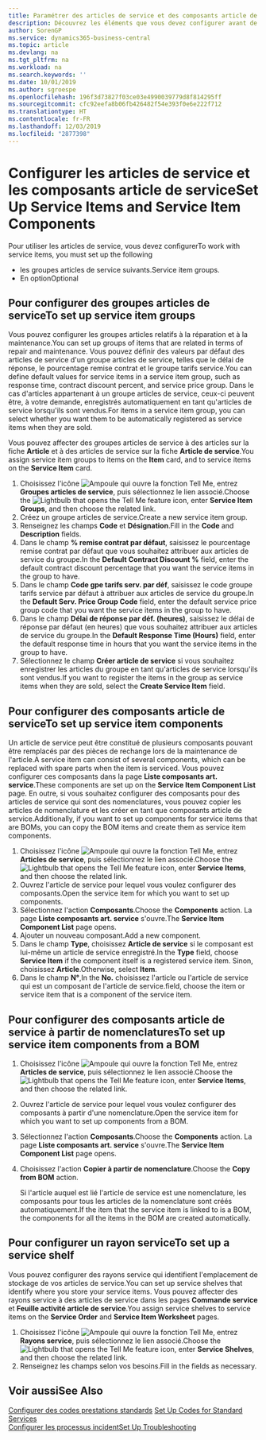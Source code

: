 ```yaml
---
title: Paramétrer des articles de service et des composants article de service | Microsoft Docs
description: Découvrez les éléments que vous devez configurer avant de pouvoir utiliser des articles de service, notamment les valeurs par défaut telles que le délai de réponse, le pourcentage remise contrat et le groupe tarifs service.
author: SorenGP
ms.service: dynamics365-business-central
ms.topic: article
ms.devlang: na
ms.tgt_pltfrm: na
ms.workload: na
ms.search.keywords: ''
ms.date: 10/01/2019
ms.author: sgroespe
ms.openlocfilehash: 196f3d73827f03ce03e4990039779d8f814295ff
ms.sourcegitcommit: cfc92eefa8b06fb426482f54e393f0e6e222f712
ms.translationtype: HT
ms.contentlocale: fr-FR
ms.lasthandoff: 12/03/2019
ms.locfileid: "2877398"
---
```

# <a name="set-up-service-items-and-service-item-components"></a><span data-ttu-id="0f277-103">Configurer les articles de service et les composants article de service</span><span class="sxs-lookup"><span data-stu-id="0f277-103">Set Up Service Items and Service Item Components</span></span>
<span data-ttu-id="0f277-104">Pour utiliser les articles de service, vous devez configurer</span><span class="sxs-lookup"><span data-stu-id="0f277-104">To work with service items, you must set up the following</span></span>

* <span data-ttu-id="0f277-105">les groupes articles de service suivants.</span><span class="sxs-lookup"><span data-stu-id="0f277-105">Service item groups.</span></span>
* <span data-ttu-id="0f277-106">En option</span><span class="sxs-lookup"><span data-stu-id="0f277-106">Optional</span></span>

## <a name="to-set-up-service-item-groups"></a><span data-ttu-id="0f277-107">Pour configurer des groupes articles de service</span><span class="sxs-lookup"><span data-stu-id="0f277-107">To set up service item groups</span></span>
<span data-ttu-id="0f277-108">Vous pouvez configurer les groupes articles relatifs à la réparation et à la maintenance.</span><span class="sxs-lookup"><span data-stu-id="0f277-108">You can set up groups of items that are related in terms of repair and maintenance.</span></span> <span data-ttu-id="0f277-109">Vous pouvez définir des valeurs par défaut des articles de service d'un groupe articles de service, telles que le délai de réponse, le pourcentage remise contrat et le groupe tarifs service.</span><span class="sxs-lookup"><span data-stu-id="0f277-109">You can define default values for service items in a service item group, such as response time, contract discount percent, and service price group.</span></span> <span data-ttu-id="0f277-110">Dans le cas d'articles appartenant à un groupe articles de service, ceux-ci peuvent être, à votre demande, enregistrés automatiquement en tant qu'articles de service lorsqu'ils sont vendus.</span><span class="sxs-lookup"><span data-stu-id="0f277-110">For items in a service item group, you can select whether you want them to be automatically registered as service items when they are sold.</span></span>  

<span data-ttu-id="0f277-111">Vous pouvez affecter des groupes articles de service à des articles sur la fiche **Article** et à des articles de service sur la fiche **Article de service**.</span><span class="sxs-lookup"><span data-stu-id="0f277-111">You assign service item groups to items on the **Item** card, and to service items on the **Service Item** card.</span></span>  

1. <span data-ttu-id="0f277-112">Choisissez l'icône ![Ampoule qui ouvre la fonction Tell Me](media/ui-search/search_small.png "Dites-moi ce que vous voulez faire"), entrez **Groupes articles de service**, puis sélectionnez le lien associé.</span><span class="sxs-lookup"><span data-stu-id="0f277-112">Choose the ![Lightbulb that opens the Tell Me feature](media/ui-search/search_small.png "Tell me what you want to do") icon, enter **Service Item Groups**, and then choose the related link.</span></span>  
2. <span data-ttu-id="0f277-113">Créez un groupe articles de service.</span><span class="sxs-lookup"><span data-stu-id="0f277-113">Create a new service item group.</span></span>  
3. <span data-ttu-id="0f277-114">Renseignez les champs **Code** et **Désignation**.</span><span class="sxs-lookup"><span data-stu-id="0f277-114">Fill in the **Code** and **Description** fields.</span></span>  
4. <span data-ttu-id="0f277-115">Dans le champ **% remise contrat par défaut**, saisissez le pourcentage remise contrat par défaut que vous souhaitez attribuer aux articles de service du groupe.</span><span class="sxs-lookup"><span data-stu-id="0f277-115">In the **Default Contract Discount %** field, enter the default contract discount percentage that you want the service items in the group to have.</span></span>  
5. <span data-ttu-id="0f277-116">Dans le champ **Code gpe tarifs serv. par déf**, saisissez le code groupe tarifs service par défaut à attribuer aux articles de service du groupe.</span><span class="sxs-lookup"><span data-stu-id="0f277-116">In the **Default Serv. Price Group Code** field, enter the default service price group code that you want the service items in the group to have.</span></span>  
6. <span data-ttu-id="0f277-117">Dans le champ **Délai de réponse par déf. (heures)**, saisissez le délai de réponse par défaut (en heures) que vous souhaitez attribuer aux articles de service du groupe.</span><span class="sxs-lookup"><span data-stu-id="0f277-117">In the **Default Response Time (Hours)** field, enter the default response time in hours that you want the service items in the group to have.</span></span>  
7. <span data-ttu-id="0f277-118">Sélectionnez le champ **Créer article de service** si vous souhaitez enregistrer les articles du groupe en tant qu'articles de service lorsqu'ils sont vendus.</span><span class="sxs-lookup"><span data-stu-id="0f277-118">If you want to register the items in the group as service items when they are sold, select the **Create Service Item** field.</span></span>  

## <a name="to-set-up-service-item-components"></a><span data-ttu-id="0f277-119">Pour configurer des composants article de service</span><span class="sxs-lookup"><span data-stu-id="0f277-119">To set up service item components</span></span>
<span data-ttu-id="0f277-120">Un article de service peut être constitué de plusieurs composants pouvant être remplacés par des pièces de rechange lors de la maintenance de l'article.</span><span class="sxs-lookup"><span data-stu-id="0f277-120">A service item can consist of several components, which can be replaced with spare parts when the item is serviced.</span></span> <span data-ttu-id="0f277-121">Vous pouvez configurer ces composants dans la page **Liste composants art. service**.</span><span class="sxs-lookup"><span data-stu-id="0f277-121">These components are set up on the **Service Item Component List** page.</span></span> <span data-ttu-id="0f277-122">En outre, si vous souhaitez configurer des composants pour des articles de service qui sont des nomenclatures, vous pouvez copier les articles de nomenclature et les créer en tant que composants article de service.</span><span class="sxs-lookup"><span data-stu-id="0f277-122">Additionally, if you want to set up components for service items that are BOMs, you can copy the BOM items and create them as service item components.</span></span>

1. <span data-ttu-id="0f277-123">Choisissez l'icône ![Ampoule qui ouvre la fonction Tell Me](media/ui-search/search_small.png "Dites-moi ce que vous voulez faire"), entrez **Articles de service**, puis sélectionnez le lien associé.</span><span class="sxs-lookup"><span data-stu-id="0f277-123">Choose the ![Lightbulb that opens the Tell Me feature](media/ui-search/search_small.png "Tell me what you want to do") icon, enter **Service Items**, and then choose the related link.</span></span>
2. <span data-ttu-id="0f277-124">Ouvrez l'article de service pour lequel vous voulez configurer des composants.</span><span class="sxs-lookup"><span data-stu-id="0f277-124">Open the service item for which you want to set up components.</span></span>  
3. <span data-ttu-id="0f277-125">Sélectionnez l'action **Composants**.</span><span class="sxs-lookup"><span data-stu-id="0f277-125">Choose the **Components** action.</span></span> <span data-ttu-id="0f277-126">La page **Liste composants art. service** s'ouvre.</span><span class="sxs-lookup"><span data-stu-id="0f277-126">The **Service Item Component List** page opens.</span></span>  
4. <span data-ttu-id="0f277-127">Ajouter un nouveau composant.</span><span class="sxs-lookup"><span data-stu-id="0f277-127">Add a new component.</span></span>  
5. <span data-ttu-id="0f277-128">Dans le champ **Type**, choisissez **Article de service** si le composant est lui-même un article de service enregistré.</span><span class="sxs-lookup"><span data-stu-id="0f277-128">In the **Type** field, choose **Service Item** if the component itself is a registered service item.</span></span> <span data-ttu-id="0f277-129">Sinon, choisissez **Article**.</span><span class="sxs-lookup"><span data-stu-id="0f277-129">Otherwise, select **Item**.</span></span>  
6. <span data-ttu-id="0f277-130">Dans le champ **N°**,</span><span class="sxs-lookup"><span data-stu-id="0f277-130">In the **No.**</span></span> <span data-ttu-id="0f277-131">choisissez l'article ou l'article de service qui est un composant de l'article de service.</span><span class="sxs-lookup"><span data-stu-id="0f277-131">field, choose the item or service item that is a component of the service item.</span></span>  

## <a name="to-set-up-service-item-components-from-a-bom"></a><span data-ttu-id="0f277-132">Pour configurer des composants article de service à partir de nomenclatures</span><span class="sxs-lookup"><span data-stu-id="0f277-132">To set up service item components from a BOM</span></span>
1.  <span data-ttu-id="0f277-133">Choisissez l'icône ![Ampoule qui ouvre la fonction Tell Me](media/ui-search/search_small.png "Dites-moi ce que vous voulez faire"), entrez **Articles de service**, puis sélectionnez le lien associé.</span><span class="sxs-lookup"><span data-stu-id="0f277-133">Choose the ![Lightbulb that opens the Tell Me feature](media/ui-search/search_small.png "Tell me what you want to do") icon, enter **Service Items**, and then choose the related link.</span></span>  
2. <span data-ttu-id="0f277-134">Ouvrez l'article de service pour lequel vous voulez configurer des composants à partir d'une nomenclature.</span><span class="sxs-lookup"><span data-stu-id="0f277-134">Open the service item for which you want to set up components from a BOM.</span></span>  
3. <span data-ttu-id="0f277-135">Sélectionnez l'action **Composants**.</span><span class="sxs-lookup"><span data-stu-id="0f277-135">Choose the **Components** action.</span></span> <span data-ttu-id="0f277-136">La page **Liste composants art. service** s'ouvre.</span><span class="sxs-lookup"><span data-stu-id="0f277-136">The **Service Item Component List** page opens.</span></span>  
4. <span data-ttu-id="0f277-137">Choisissez l'action **Copier à partir de nomenclature**.</span><span class="sxs-lookup"><span data-stu-id="0f277-137">Choose the **Copy from BOM** action.</span></span>  

    <span data-ttu-id="0f277-138">Si l'article auquel est lié l'article de service est une nomenclature, les composants pour tous les articles de la nomenclature sont créés automatiquement.</span><span class="sxs-lookup"><span data-stu-id="0f277-138">If the item that the service item is linked to is a BOM, the components for all the items in the BOM are created automatically.</span></span>  

## <a name="to-set-up-a-service-shelf"></a><span data-ttu-id="0f277-139">Pour configurer un rayon service</span><span class="sxs-lookup"><span data-stu-id="0f277-139">To set up a service shelf</span></span>
<span data-ttu-id="0f277-140">Vous pouvez configurer des rayons service qui identifient l'emplacement de stockage de vos articles de service.</span><span class="sxs-lookup"><span data-stu-id="0f277-140">You can set up service shelves that identify where you store your service items.</span></span> <span data-ttu-id="0f277-141">Vous pouvez affecter des rayons service à des articles de service dans les pages **Commande service** et **Feuille activité article de service**.</span><span class="sxs-lookup"><span data-stu-id="0f277-141">You assign service shelves to service items on the **Service Order** and **Service Item Worksheet** pages.</span></span>  

1. <span data-ttu-id="0f277-142">Choisissez l'icône ![Ampoule qui ouvre la fonction Tell Me](media/ui-search/search_small.png "Dites-moi ce que vous voulez faire"), entrez **Rayons service**, puis sélectionnez le lien associé.</span><span class="sxs-lookup"><span data-stu-id="0f277-142">Choose the ![Lightbulb that opens the Tell Me feature](media/ui-search/search_small.png "Tell me what you want to do") icon, enter **Service Shelves**, and then choose the related link.</span></span>
2. <span data-ttu-id="0f277-143">Renseignez les champs selon vos besoins.</span><span class="sxs-lookup"><span data-stu-id="0f277-143">Fill in the fields as necessary.</span></span>

## <a name="see-also"></a><span data-ttu-id="0f277-144">Voir aussi</span><span class="sxs-lookup"><span data-stu-id="0f277-144">See Also</span></span>
<span data-ttu-id="0f277-145">[Configurer des codes prestations standards](service-how-setup-service-coding.md) </span><span class="sxs-lookup"><span data-stu-id="0f277-145">[Set Up Codes for Standard Services](service-how-setup-service-coding.md) </span></span>  
[<span data-ttu-id="0f277-146">Configurer les processus incident</span><span class="sxs-lookup"><span data-stu-id="0f277-146">Set Up Troubleshooting</span></span>](service-how-setup-troubleshooting.md)
